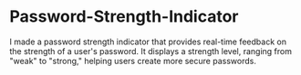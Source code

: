 # Password-Strength-Indicator
I made a password strength indicator that provides real-time feedback on the strength of a user's password. It displays a strength level, ranging from "weak" to "strong," helping users create more secure passwords.

